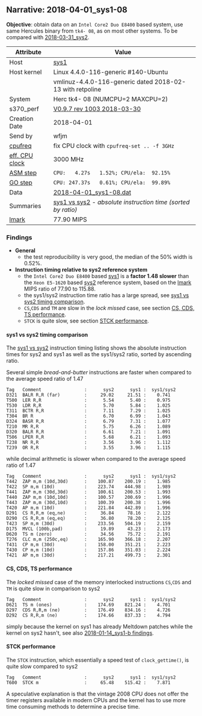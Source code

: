## Narrative: 2018-04-01_sys1-08

**Objective**: obtain data on an `Intel Core2 Duo E8400` based system, use
same Hercules binary from `tk4- 08`, as on most other systems.
To be compared with [2018-03-31_sys2](2018-03-31_sys2.md).

| Attribute | Value |
| --------- | ----- |
| Host   | [sys1](hostinfo_sys1.md) |
| Host kernel | Linux 4.4.0-116-generic #140-Ubuntu |
|             | vmlinuz-4.4.0-116-generic dated 2018-02-13 with retpoline |
| System | Herc tk4- 08 (NUMCPU=2 MAXCPU=2) |
| s370_perf | [V0.9.7  rev  1003  2018-03-30](https://github.com/wfjm/s370-perf/blob/2685ff0/codes/s370_perf.asm) |
| Creation Date | 2018-04-01 |
| Send by | wfjm |
| [cpufreq](README_narr.md#user-content-cpufreq) | fix CPU clock with `cpufreq-set .. -f 3GHz` |
| [eff. CPU clock](README_narr.md#user-content-effclk) | 3000 MHz |
| [ASM step](README_narr.md#user-content-asm) | `CPU:   4.27s   1.52%; CPU/ela:  92.15%` |
| [GO step](README_narr.md#user-content-go)   | `CPU: 247.37s   0.61%; CPU/ela:  99.89%` |
| Data | [2018-04-01_sys1-08.dat](../data/2018-04-01_sys1-08.dat) |
| Summaries | [sys1 vs sys2](sum_2018-04-01_sys2_and_sys1.dat) - _absolute instruction time (sorted by ratio)_ |
| [lmark](README_narr.md#user-content-lmark) | 77.90 MIPS |

### <a id="find">Findings</a>
- **General**
  - the test reproducibility is very good, the median of the 50% width is 0.52%.
- **Instruction timing relative to sys2 reference system**
  - the `Intel Core2 Duo E8400` based [sys1](hostinfo_sys1.md) is a
    **factor 1.48 slower** than the `Xeon E5-1620` based
    [sys2](hostinfo_sys2.md) reference system, based on the
    [lmark](README_narr.md#user-content-lmark) MIPS ratio of 77.90 to 115.88.
  - the sys1/sys2 instruction time ratio has a large spread, see
    [sys1 vs sys2 timing comparison](#user-content-find-vs-sys2).
  - `CS`,`CDS` and `TM` are slow in the _lock missed_ case, see section
    [CS, CDS, TS performance](#user-content-find-lock).
  - `STCK` is quite slow, see section
    [STCK performance](#user-content-find-stck).

#### <a id="find-vs-sys2">sys1 vs sys2 timing comparison</a>
The [sys1 vs sys2](sum_2018-04-01_sys2_and_sys1.dat) instruction
timing listing shows the  absolute instruction times for sys2 and sys1
as well as the sys1/sys2 ratio, sorted by ascending ratio.

Several simple _bread-and-butter_ instructions are faster when compared to the
average speed ratio of 1.47
```
Tag   Comment                :      sys2      sys1 :  sys1/sys2
D321  BALR R,R (far)         :     29.02     21.51 :    0.741
T500  LER R,R                :      5.54      5.40 :    0.975
T530  LDR R,R                :      5.70      5.84 :    1.025
T311  BCTR R,R               :      7.11      7.29 :    1.025
T304  BR R                   :      6.70      6.99 :    1.043
D324  BASR R,R               :      6.79      7.31 :    1.077
T210  MR R,R                 :      5.75      6.26 :    1.089
D320  BALR R,R               :      6.61      7.21 :    1.091
T506  LPER R,R               :      5.68      6.21 :    1.093
T238  NR R,R                 :      3.56      3.96 :    1.112
T239  OR R,R                 :      3.55      3.96 :    1.115
```

while decimal arithmetic is slower when compared to the average speed ratio
of 1.47
```
Tag   Comment                :      sys2      sys1 :  sys1/sys2
T442  ZAP m,m (10d,30d)      :    100.87    200.19 :    1.985
T422  SP m,m (10d)           :    223.74    444.98 :    1.989
T441  ZAP m,m (30d,30d)      :    100.61    200.53 :    1.993
T440  ZAP m,m (10d,10d)      :    100.57    200.69 :    1.996
T443  ZAP m,m (30d,10d)      :    100.39    200.38 :    1.996
T420  AP m,m (10d)           :    221.84    442.89 :    1.996
D291  CS R,R,m (eq,ne)       :     36.84     78.16 :    2.122
D290  CS R,R,m (eq,eq)       :     36.80     78.20 :    2.125
T423  SP m,m (30d)           :    233.56    504.19 :    2.159
D175  MVCL (100b,pad)        :     19.89     43.23 :    2.173
D620  TS m (zero)            :     34.56     75.72 :    2.191
T276  CLC m,m (250c,eq)      :    165.90    366.18 :    2.207
T431  CP m,m (30d)           :    158.00    351.21 :    2.223
T430  CP m,m (10d)           :    157.86    351.03 :    2.224
T421  AP m,m (30d)           :    217.21    499.73 :    2.301
```

#### <a id="find-lock">CS, CDS, TS performance</a>
The _locked missed_ case of the memory interlocked instructions `CS`,`CDS`
and `TM` is quite slow in comparison to sys2
```
Tag   Comment                :      sys2      sys1 :  sys1/sys2
D621  TS m (ones)            :    174.69    821.24 :    4.701
D297  CDS R,R,m (ne)         :    176.49    834.16 :    4.726
D292  CS R,R,m (ne)          :    174.66    837.33 :    4.794
```

simply because the kernel on sys1 has already Meltdown patches while the
kernel on sys2 hasn't, see also
[2018-01-14_sys1-b findings](2018-01-14_sys1-b.md#user-content-find).

#### <a id="find-stck">STCK performance</a>
The `STCK` instruction, which essentially a speed test of `clock_gettime()`,
is quite slow compared to sys2
```
Tag   Comment                :      sys2      sys1 :  sys1/sys2
T600  STCK m                 :     65.48    515.42 :    7.871
```
A speculative explanation is that the vintage 2008 CPU does not offer the
timer registers available in modern CPUs and the kernel has to use more
time consuming methods to determine a precise time.

